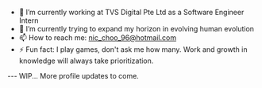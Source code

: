 

<!--
<img src=”" alt=”my banner”>
**NicChoo96/NicChoo96** is a ✨ _special_ ✨ repository because its `README.md` (this file) appears on your GitHub profile.
- 🤔 I’m looking for help with ...
- 💬 Ask me about ...
- 👯 I’m looking to collaborate on ...
- 😄 Pronouns: ...
Here are some ideas to get you started:
-->
- 🔭 I’m currently working at TVS Digital Pte Ltd as a Software Engineer Intern
- 🌱 I’m currently trying to expand my horizon in evolving human evolution
- 📫 How to reach me: nic_choo_96@hotmail.com
- ⚡ Fun fact: I play games, don't ask me how many. Work and growth in knowledge will always take prioritization.

--- WIP... More profile updates to come.